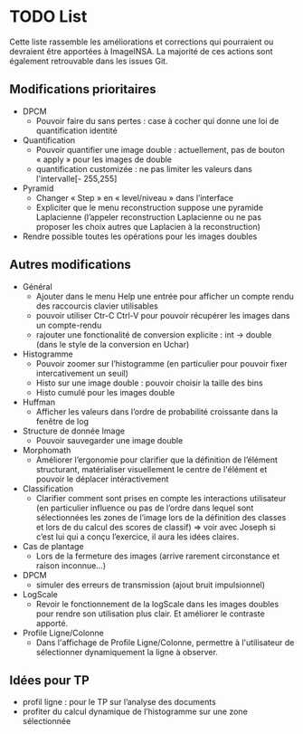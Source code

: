 
# TODO List

Cette liste rassemble les améliorations et corrections qui pourraient ou devraient être apportées à ImageINSA.
La majorité de ces actions sont également retrouvable dans les issues Git.

## Modifications prioritaires

- DPCM
    - Pouvoir faire du sans pertes : case à cocher qui donne une loi de quantification identité
- Quantification
    - Pouvoir quantifier une image double : actuellement, pas de bouton « apply » pour les images de double
    - quantification customizée : ne pas limiter les valeurs dans l'intervalle[- 255,255]
- Pyramid
    - Changer « Step » en « level/niveau » dans l’interface
    - Expliciter que le menu reconstruction suppose une pyramide Laplacienne (l’appeler reconstruction Laplacienne ou ne pas proposer les choix autres que Laplacien à la reconstruction)
-  Rendre possible toutes les opérations pour les images doubles 

## Autres modifications

- Général
    - Ajouter dans le menu Help une entrée pour afficher un compte rendu des raccourcis clavier utilisables
    - pouvoir utiliser Ctr-C Ctrl-V pour pouvoir récupérer les images dans un compte-rendu
    -  rajouter une fonctionalité de conversion explicite : int -> double (dans le style de la conversion en Uchar)
- Histogramme
    - Pouvoir zoomer sur l’histogramme (en particulier pour pouvoir fixer intercativement un seuil)
    - Histo sur une image double : pouvoir choisir la taille des bins
    - Histo cumulé pour les images double
- Huffman
    - Afficher les valeurs dans l’ordre de probabilité croissante dans la fenêtre de log
- Structure de donnée Image
    - Pouvoir sauvegarder une image double
- Morphomath
    - Améliorer l’ergonomie pour clarifier que la définition de l’élément structurant, matérialiser visuellement le centre de l'élément et pouvoir le déplacer intéractivement
- Classification
    - Clarifier comment sont prises en compte les interactions utilisateur (en particulier influence ou pas de l’ordre dans lequel sont sélectionnées les zones de l’image lors de la définition des classes et lors de du calcul des scores de classif) => voir avec Joseph si c’est lui qui a conçu l’exercice, il aura les idées claires.
- Cas de plantage 
    - Lors de la fermeture des images (arrive rarement circonstance et raison inconnue...)
- DPCM 
    - simuler des erreurs de transmission (ajout bruit impulsionnel)
- LogScale 
    - Revoir le fonctionnement de la logScale dans les images doubles pour rendre son utilisation plus clair. Et améliorer le contraste apporté.
- Profile Ligne/Colonne 
    - Dans l'affichage de Profile Ligne/Colonne, permettre à l'utilisateur de sélectionner dynamiquement la ligne à observer.



## Idées pour TP

- profil ligne : pour le TP sur l’analyse des documents
- profiter du calcul dynamique de l’histogramme sur une zone sélectionnée